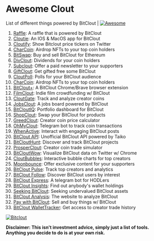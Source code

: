 # Awesome Clout
List of different things powered by BitClout  | [![Awesome](https://cdn.rawgit.com/sindresorhus/awesome/d7305f38d29fed78fa85652e3a63e154dd8e8829/media/badge.svg)](https://github.com/Mentors4EDU/Awesome-Clout)

1. [Raffle](https://bitcloutraffle.com/): A raffle that is powered by BitClout
2. [Cloutie](https://bitclout.com/u/CloutieApp): An IOS & MacOS app for BitClout
3. [Cloutify](https://chrome.google.com/webstore/detail/cloutify-show-bitclout-pr/mmpacdkjmmnichfpplcpcipgcdphfhdg): Show Bitclout price tickers on Twitter
4. [CharCoin](https://charcoin.io/): Airdrop NFTs to your top coin holders
5. [BitSwap](https://bitswap.network/): Buy and sell BitClout for Ethereum
6. [DivClout](https://www.divclout.com/): Dividends for your coin holders
7. [Subclout](https://www.subclout.com/): Offer a paid newsletter to your supporters
8. [GiftClout](https://www.giftclout.com/): Get gifted free some BitClout
9. [CloutPoll](https://cloutpoll.com/): Polls for your BitClout audience
10. [CharCoin](https://charcoin.io/): Airdrop NFTs to your top coin holders
11. [BitClout+](https://bitclout.plus/): A BitClout Chrome/Brave browser extension
12. [FilmClout](https://bitclout.com/u/FilmClout): Indie film crowdfunding w/ BitClout
13. [CloutGate](https://cloutgate.com/): Track and analyze creator coins
14. [JobsClout](http://jobclout.me/): A jobs board powered by BitClout
15. [BitCloutIQ](https://bitcloutiq.net/): Portfolio dashboard for BitClout
16. [ShopClout](http://shopclout.me/): Swap your BitClout for products
17. [GreedClout](https://bogdandidenko.github.io/greedclout/): Creator coin price calculator
18. [OhMyClout](https://ohmyclout.com/): Telegram bot to track coin transactions
19. [WhenActive](https://whenactive.com/global): Interact with engaging BitClout posts
20. [BitClout API](https://github.com/benjaminwoods/bitclout): Unofficial BitClout API powered by Taiko
21. [BitCloutHunt](https://www.bitclouthunt.com/): Discover and track BitClout projects
22. [ProsperClout](https://www.prosperclout.com/): Creator coin trade simulator
23. [BitCloutWow](https://chrome.google.com/webstore/detail/bitcloutwow-bitclout-on-t/pljnngphhkadegjpkajkcigimjdheedd?hl=en&authuser=1): Visualize BitClout data on Twitter w/ Chrome
24. [CloutBubbles](https://cloutbubbles.com/): Interactive bubble charts for top creators
25. [Moonbounce](https://getmoonbounce.com/): Offer exclusive content for your supporters
26. [BitClout Pulse](https://www.bitcloutpulse.com/): Track top creators and analytics
27. [BitClout Follow](https://bitcloutfollow.com/): Discover BitClout users by interest
28. [BitClout Express](https://bitclout.express/): A telegram bot for HODLers
29. [BitClout Insights](https://bitcloutinsights.com/): Find out anybody's wallet holdings
30. [Seeking BitClout](https://seekingbitclout.com/): Seeking undervalued BitClout assets
31. [BitClout Analysis](https://www.bitcloutanalysis.com/): The website to analyze BitClout
32. [Pay with BitClout](https://bitclout.com/u/PayWithBitClout): Sell and buy things w/ BitClout
33. [BitClout WalletTracker](https://chrome.google.com/webstore/detail/bitclout-wallettracker/kgafnekhkfjhjjdmlobajeppoehmjbba): Get access to creator trade history

[![Bitclout](https://img.shields.io/badge/-Follow%20me%20on%20BitClout-red)](https://bitclout.com/u/AMKN)

**Disclaimer: This isn't investment advice, simply just a list of tools. Anything you decide to do is at your own risk.**
